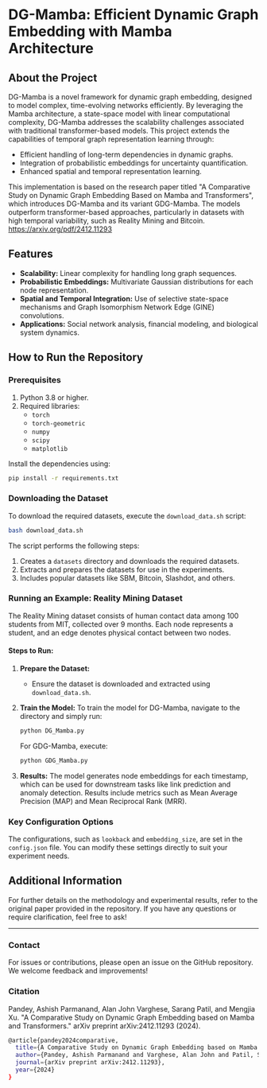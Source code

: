 # DG-Mamba: Efficient Dynamic Graph Embedding with Mamba Architecture

## About the Project

DG-Mamba is a novel framework for dynamic graph embedding, designed to model complex, time-evolving networks efficiently. By leveraging the Mamba architecture, a state-space model with linear computational complexity, DG-Mamba addresses the scalability challenges associated with traditional transformer-based models. This project extends the capabilities of temporal graph representation learning through:

- Efficient handling of long-term dependencies in dynamic graphs.
- Integration of probabilistic embeddings for uncertainty quantification.
- Enhanced spatial and temporal representation learning.

This implementation is based on the research paper titled "A Comparative Study on Dynamic Graph Embedding Based on Mamba and Transformers", which introduces DG-Mamba and its variant GDG-Mamba. The models outperform transformer-based approaches, particularly in datasets with high temporal variability, such as Reality Mining and Bitcoin.
https://arxiv.org/pdf/2412.11293

## Features

- **Scalability:** Linear complexity for handling long graph sequences.
- **Probabilistic Embeddings:** Multivariate Gaussian distributions for each node representation.
- **Spatial and Temporal Integration:** Use of selective state-space mechanisms and Graph Isomorphism Network Edge (GINE) convolutions.
- **Applications:** Social network analysis, financial modeling, and biological system dynamics.

## How to Run the Repository

### Prerequisites

1. Python 3.8 or higher.
2. Required libraries:
    - `torch`
    - `torch-geometric`
    - `numpy`
    - `scipy`
    - `matplotlib`

Install the dependencies using:
```bash
pip install -r requirements.txt
```

### Downloading the Dataset

To download the required datasets, execute the `download_data.sh` script:

```bash
bash download_data.sh
```

The script performs the following steps:
1. Creates a `datasets` directory and downloads the required datasets.
2. Extracts and prepares the datasets for use in the experiments.
3. Includes popular datasets like SBM, Bitcoin, Slashdot, and others.

### Running an Example: Reality Mining Dataset

The Reality Mining dataset consists of human contact data among 100 students from MIT, collected over 9 months. Each node represents a student, and an edge denotes physical contact between two nodes.

#### Steps to Run:

1. **Prepare the Dataset:**
    - Ensure the dataset is downloaded and extracted using `download_data.sh`.

2. **Train the Model:**
    To train the model for DG-Mamba, navigate to the directory and simply run:
    ```bash
    python DG_Mamba.py
    ```

    For GDG-Mamba, execute:
    ```bash
    python GDG_Mamba.py
    ```

4. **Results:**
    The model generates node embeddings for each timestamp, which can be used for downstream tasks like link prediction and anomaly detection. Results include metrics such as Mean Average Precision (MAP) and Mean Reciprocal Rank (MRR).

### Key Configuration Options

The configurations, such as `lookback` and `embedding_size`, are set in the `config.json` file. You can modify these settings directly to suit your experiment needs.

## Additional Information

For further details on the methodology and experimental results, refer to the original paper provided in the repository. If you have any questions or require clarification, feel free to ask!

---

### Contact

For issues or contributions, please open an issue on the GitHub repository. We welcome feedback and improvements!

### Citation

Pandey, Ashish Parmanand, Alan John Varghese, Sarang Patil, and Mengjia Xu. "A Comparative Study on Dynamic Graph Embedding based on Mamba and Transformers." arXiv preprint arXiv:2412.11293 (2024).

```bash
@article{pandey2024comparative,
  title={A Comparative Study on Dynamic Graph Embedding based on Mamba and Transformers},
  author={Pandey, Ashish Parmanand and Varghese, Alan John and Patil, Sarang and Xu, Mengjia},
  journal={arXiv preprint arXiv:2412.11293},
  year={2024}
}

```

